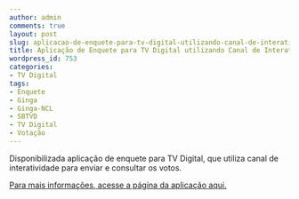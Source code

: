 ```yaml
---
author: admin
comments: true
layout: post
slug: aplicacao-de-enquete-para-tv-digital-utilizando-canal-de-interatividade
title: Aplicação de Enquete para TV Digital utilizando Canal de Interatividade
wordpress_id: 753
categories:
- TV Digital
tags:
- Enquete
- Ginga
- Ginga-NCL
- SBTVD
- TV Digital
- Votação
---
```





Disponibilizada aplicação de enquete para TV Digital, que utiliza canal de interatividade para enviar e consultar os votos.





[Para mais informações, acesse a página da aplicação aqui.](http://enquetetvd.manoelcampos.com)





  






  

